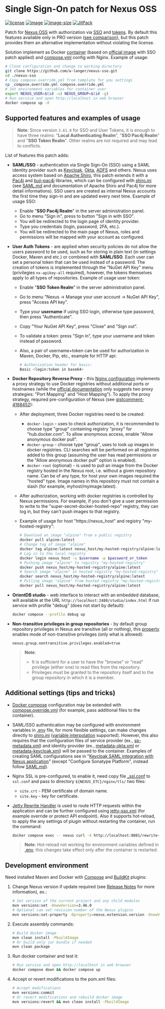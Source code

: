 # Single Sign-On patch for Nexus OSS

[![license](https://img.shields.io/badge/license-EPL1-brightgreen.svg)](https://github.com/a-langer/nexus-sso/blob/main/LICENSE "License of source code")
[![image](https://ghcr-badge.deta.dev/a-langer/nexus-sso/latest_tag?trim=major&label=latest)][0]
[![image-size](https://ghcr-badge.deta.dev/a-langer/nexus-sso/size?tag=3.61.0)][0]
[![JitPack](https://jitpack.io/v/a-langer/nexus-sso.svg)][1]

Patch for [Nexus OSS][2] with authorization via [SSO][9] and [tokens][10]. By default this features available only in PRO version ([see comparison][5]), but this patch provides them an alternative implementation without violating the license.

Solution implement as Docker [container][0] (based on [official image][3] with SSO patch applied) and [compose.yml](./compose.yml) config with Nginx. Example of usage:

  ```bash
  # Clone configuration and change to working directory
  git clone https://github.com/a-langer/nexus-sso.git
  cd ./nexus-sso
  # Copy compose.override.yml from template for you settings
  cp _compose.override.yml compose.override.yml
  # Set environment variables for container user
  export NEXUS_USER=$(id -u) NEXUS_GROUP=$(id -g)
  # Run service and open http://localhost in web browser
  docker compose up -d
  ```

## Supported features and examples of usage

> **Note**: Since version `3.61.0` for SSO and User Tokens, it is enough to have three realms: "**Local Authenticating Realm**", "**SSO Pac4j Realm**" and "**SSO Token Realm**". Other realms are not required and may lead to conflicts.

List of features this patch adds:

* **SAML/SSO** - authentication via Single Sign-On (SSO) using a SAML identity provider such as [Keycloak][12], [Okta][13], [ADFS][14] and others. Nexus uses access system based on [Apache Shiro][6], this patch extends it with a [Pac4j][8] and [buji-pac4j][7] libraries, which can be configured with [shiro.ini](./nexus-pac4j-plugin/src/main/config/shiro.ini) (see [SAML.md](./docs/SAML.md) and documentation of Apache Shiro and Pac4j for more detail informations). SSO users are created as internal Nexus accounts the first time they sign-in and are updated every next time. Example of usage SSO:
  * Enable "**SSO Pac4j Realm**" in the server administration panel.
  * Go to menu "Sign in", press to button "Sign in with SSO".
  * You will be redirected to the login page of identity provider.
  * Type you credentials (login, password, 2FA, etc.).
  * You will be redirected to the main page of Nexus, roles and permissions will be mapped with your account as configured.

* **User Auth Tokens** - are applied when security policies do not allow the users password to be used, such as for storing in plain text (in settings Docker, Maven and etc.) or combined with **SAML/SSO**. Each user can set a personal token that can be used instead of a password. The creation of tokens is implemented through the "NuGet API Key" menu (privilegies `nx-apikey-all` required), however, the tokens themselves apply to all types of repositories. Example of usage user token:
  * Enable "**SSO Token Realm**" in the server administration panel.
  * Go to menu "Nexus -> Manage your user account -> NuGet API Key", press "Access API key".
  * Type your **username** if using SSO login, otherwise type password, then press "Authenticate".
  * Copy "Your NuGet API Key", press "Close" and "Sign out".
  * To validate a token: press "Sign in", type your username and token instead of password.
  * Also, a pair of username+token can be used for authorization in Maven, Docker, Pip, etc., example for HTTP api:

      ```bash
      # Authorization header for basic:
      Basic <login:token in base64>
      ```

* **Docker Repository Reverse Proxy** - this [Nginx configuration](./etc/nginx/docker_location.conf) implements a proxy strategy to use Docker registries without additional ports or hostnames (while the [official documentation][11] only suggests two proxy strategies: "Port Mapping" and "Host Mapping"). To apply the proxy strategy, required pre-configuration of Nexus (see [gistcomment-4188452][18]):
  * After deployment, three Docker registries need to be created:
    * `docker-login` - uses to check authorization, it is recommended to choose type "group" containing registry "proxy" for "hub.docker.com". To allow anonymous access, enable "Allow anonymous docker pull".
    * `docker-group` - choose type "group", uses to look up images in docker registries. CLI searches will be performed on all registries added to this group (assuming the user has read permissions or the "Allow anonymous docker pull" option is enabled).
    * `docker-root` (optional) - is used to pull an image from the Docker registry hosted in the Nexus root, i.e. without a given repository name. Can be of any type, for host your own images required the "hosted" type. Image names in this repository must not contain a slash (for example, myhost/myimage:latest).
  * After authorization, working with docker registries is controlled by Nexus permissions. For example, if you don't give a user permission to write to the "super-secret-docker-hosted-repo" registry, they can log in, but they can't push images to that registry.
  * Example of usage for host "https://nexus_host" and registry "my-hosted-registry":
  
    ```bash
    # Download an image "alpine" from a public registry
    docker pull alpine:latest
    # Change tag of image "alpine"
    docker tag alpine:latest nexus_host/my-hosted-registry/alpine:latest
    # Log in to the local registry
    docker login nexus_host -u $username -p $password_or_token
    # Pushing image "alpine" to registry "my-hosted-registry"
    docker push nexus_host/my-hosted-registry/alpine:latest
    # Search image "alpine" in hosted registry "my-hosted-registry"
    docker search nexus_host/my-hosted-registry/alpine:latest
    # Pulling image "alpine" from hosted registry "my-hosted-registry"
    docker pull nexus_host/my-hosted-registry/alpine:latest
    ```

* **OrientDB studio** - web interface to interact with an embedded database, will available at the URL `http://localhost:2480/studio/index.html` if run service with profile "debug" (does not start by default):

  ```bash
  docker compose --profile debug up
  ```

* **Non-transitive privileges in group repositories** - by default group repository privileges in Nexus are transitive (all or nothing), this [property](./etc/nexus-default.properties) enables mode of non-transitive privileges (only what is allowed):

  ```properties
  nexus.group.nontransitive.privileges.enabled=true
  ```

  > **Note**:
  >
  > * It is sufficient for a user to have the "browse" or "read" privilege (either one) to read files from the repository.
  > * Privileges must be granted to the repository itself and to the group repository in which it is a member.

## Additional settings (tips and tricks)

* [Docker compose](./compose.yml) configuration may be extended with [compose.override.yml](./_compose.override_prod.yml) (for example, pass additional files to the container).
* SAML/SSO authentication may be configured with environment variables in [.env](./.env) file, for more flexible settings, can make changes directly to [shiro.ini](./nexus-pac4j-plugin/src/main/config/shiro.ini) ([variable interpolation][16] supported). However, this also requires that the configuration files of service provider (ex., [sp-metadata.xml](./nexus-pac4j-plugin/src/main/config/sp-metadata.xml)) and identity provider (ex., [metadata-okta.xml](./nexus-pac4j-plugin/src/main/config/metadata.xml) or [metadata-keycloak.xml](./nexus-pac4j-plugin/src/main/config/metadata-keycloak.xml)) will be passed to the container. Examples of creating SAML configurations see in "[Keycloak SAML integration with Nexus application][15]" (except "Configure Sonatype Platform", instead follow [SAML.md](./docs/SAML.md)).
* Nginx SSL is pre-configured, to enable it, need copy file [_ssl.conf](./etc/nginx/_ssl.conf) to `ssl.conf` and pass to directory `${NEXUS_ETC}/nginx/tls/` two files:
  * `site.crt` - PEM certificate of domain name.
  * `site.key` - key for certificate.
* [Jetty Rewrite Handler][17] is used to route HTTP requests within the application and can be further configured using [jetty-sso.xml](./etc/jetty/jetty-sso.xml) (for example override or protect API endpoint). Also it supports hot-reload, to apply the any settings of plugin without restarting the container, run the command:

  ```bash
  docker compose exec -- nexus curl -k http://localhost:8081/rewrite-status
  ```

  > **Note**: Hot-reload not working for environment variables defined in [.env](./.env), this changes take effect only after the container is restarted.

## Development environment

Need installed Maven and Docker with [Compose][4] and [BuildKit][4.1] plugins:

1. Change Nexus version if update required (see [Release Notes][19] for more information), ex.:

    ```bash
    # Set version of the current project and any child modules
    mvn versions:set -DnewVersion=3.46.0
    # Optional can set revision number of the Nexus plugins
    mvn versions:set-property -Dproperty=nexus.extension.version -DnewVersion=02
    ```

2. Execute assembly commands:

    ```bash
    # Build docker image
    mvn clean install -PbuildImage
    # Or build only jar bundle if needed
    mvn clean package
    ```

3. Run docker container and test it:

    ```bash
    # Run service and open http://localhost in web browser
    docker compose down && docker compose up
    ```

4. Accept or revert modifications to the pom.xml files:

    ```bash
    # Accept modifications
    mvn versions:commit
    # Or revert modifications and rebuild docker image
    mvn versions:revert && mvn clean install -PbuildImage
    ```

[0]: https://github.com/a-langer/nexus-sso/pkgs/container/nexus-sso "Docker image with SSO patch applied"
[1]: https://jitpack.io/#a-langer/nexus-sso "Maven repository for builds from source code"
[2]: https://github.com/sonatype/nexus-public "Source code of Nexus OSS"
[3]: https://github.com/sonatype/docker-nexus3 "Docker image Nexus OSS"
[4]: https://docs.docker.com/compose/install/ "Docker plugin for defining and running multi-container Docker applications"
[4.1]: https://github.com/docker/buildx "Docker plugin for capabilities with BuildKit"
[5]: https://www.sonatype.com/products/repository-oss-vs-pro-features "Nexus OSS vs Nexus PRO"
[6]: https://shiro.apache.org/web.html "Shiro security framework"
[7]: https://github.com/bujiio/buji-pac4j "Bridge from Pac4j to Shiro"
[8]: https://www.pac4j.org/docs/clients/saml.html "Pac4j security framework"
[9]: https://help.sonatype.com/repomanager3/nexus-repository-administration/user-authentication/saml "Nexus PRO SAML"
[10]: https://help.sonatype.com/repomanager3/nexus-repository-administration/user-authentication/security-setup-with-user-tokens "Nexus PRO tokens"
[11]: https://help.sonatype.com/repomanager3/nexus-repository-administration/formats/docker-registry/docker-repository-reverse-proxy-strategies "Docker reverse proxy"
[12]: https://www.keycloak.org/docs/latest/server_admin/#assembly-managing-clients_server_administration_guide "Keycloak SAML"
[13]: https://developer.okta.com/docs/concepts/saml/#enabling-saml-for-everyone-vs-a-subset-of-users "Okta SAML"
[14]: https://docs.microsoft.com/en-us/power-apps/maker/portals/configure/configure-saml2-settings "ADFS SAML"
[15]: https://support.sonatype.com/hc/en-us/articles/1500000976522-Keycloak-SAML-integration-with-Nexus-Applications "Keycloak-SAML + Nexus"
[16]: https://commons.apache.org/proper/commons-configuration/userguide/howto_basicfeatures.html "Variable interpolation"
[17]: https://eclipse.dev/jetty/documentation/jetty-9/index.html "Jetty Rewrite Handler"
[18]: https://gist.github.com/abdennour/74c5de79e57a47f3351217d674238da8?permalink_comment_id=4188452#gistcomment-4188452 "Nginx for Docker registry"
[19]: https://github.com/sonatype/nexus-public/releases "Nexus release notes"
